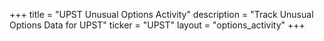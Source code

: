 +++
title = "UPST Unusual Options Activity"
description = "Track Unusual Options Data for UPST"
ticker = "UPST"
layout = "options_activity"
+++

